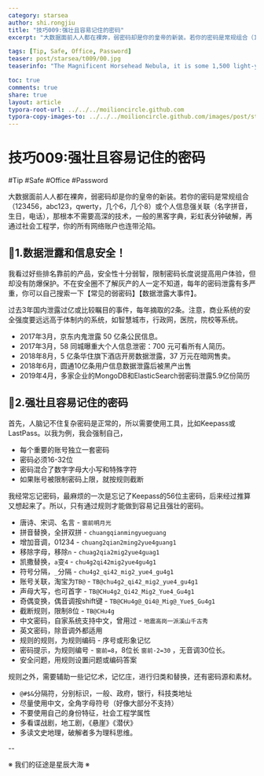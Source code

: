 ```yaml
---
category: starsea
author: shi.rongjiu
title: "技巧009:强壮且容易记住的密码"
excerpt: "大数据面前人人都在裸奔，弱密码却是你的皇帝的新装。若你的密码是常规组合（123456，abc123，qwerty，几个6，几个8）或个人信息强关联（名字拼音，生日，电话），那根本不需要高深的技术，一般的黑客字典，彩虹表分钟破解，再通过社会工程学，你的所有网络账户也连带沦陷。"

tags: [Tip, Safe, Office, Password]
teaser: post/starsea/t009/00.jpg
teaserinfo: "The Magnificent Horsehead Nebula, it is some 1,500 light-years distant, embedded in the vast Orion cloud complex"

toc: true
comments: true
share: true
layout: article
typora-root-url: ../../../moilioncircle.github.com
typora-copy-images-to: ../../../moilioncircle.github.com/images/post/starsea/t009/
---
```


# 技巧009:强壮且容易记住的密码

 #Tip #Safe #Office #Password

大数据面前人人都在裸奔，弱密码却是你的皇帝的新装。若你的密码是常规组合（123456，abc123，qwerty，几个6，几个8）或个人信息强关联（名字拼音，生日，电话），那根本不需要高深的技术，一般的黑客字典，彩虹表分钟破解，再通过社会工程学，你的所有网络账户也连带沦陷。

## 🦁1.数据泄露和信息安全！

我看过好些排名靠前的产品，安全性十分弱智，限制密码长度说提高用户体验，但却没有防爆保护。不在安全圈不了解灰产的人一定不知道，每年的密码泄露有多严重，你可以自己搜索一下【常见的弱密码】【数据泄露大事件】。

过去3年国内泄露过亿或比较瞩目的事件，每年摘取的2条。注意，商业系统的安全强度要远远高于体制内的系统，如智慧城市，行政网，医院，院校等系统。

* 2017年3月，京东内鬼泄露 50 亿条公民信息。
* 2017年3月，58 同城曝重大个人信息泄密：700 元可看所有人简历。
* 2018年8月，5 亿条华住旗下酒店开房数据泄露，37 万元在暗网售卖。
* 2018年6月，圆通10亿条用户信息数据泄露后被黑产出售
* 2019年4月，多家企业的MongoDB和ElasticSearch弱密码泄露5.9亿份简历

## 🦁2.强壮且容易记住的密码

首先，人脑记不住复杂密码是正常的，所以需要使用工具，比如Keepass或LastPass。以我为例，我会强制自己，

* 每个重要的账号独立一套密码
* 密码必须16-32位
* 密码混合了数字字母大小写和特殊字符
* 如果账号被限制密码上限，就按规则截断

我经常忘记密码，最麻烦的一次是忘记了Keepass的56位主密码，后来经过推算又想起来了。所以，只有通过规则才能做到容易记且强壮的密码。

* 唐诗、宋词、名言 - `窗前明月光`
* 拼音替换，全拼双拼 - `chuangqianmingyueguang`
* 增加音调，01234 - `chuang2qian2ming2yue4guang1`
* 移除字母，移除`n` - `chuag2qia2mig2yue4guag1`
* 凯撒替换，`a`变`4` - `chu4g2qi42mig2yue4gu4g1`
* 符号分隔，`_`分隔 - `chu4g2_qi42_mig2_yue4_gu4g1`
* 账号关联，淘宝为`TB@` - `TB@chu4g2_qi42_mig2_yue4_gu4g1`
* 声母大写，也可首字 -  `TB@CHu4g2_Qi42_Mig2_Yue4_Gu4g1`
* 奇偶变换，偶音调按shift键 - `TB@CHu4g@_Qi4@_Mig@_Yue$_Gu4g1`
* 截断规则，限制8位 -  `TB@CHu4g`
* 中文密码，自家系统支持中文，曾用过 - `地震高岗一派溪山千古秀`
* 英文密码，除音调外都适用
* 规则的规则，为规则编码 - 序号或形象记忆
* 密码提示，为规则编号 - `窗前=8`，8位长 `窗前-2=30` ，无音调30位长。
* 安全问题，用规则设置问题或编码答案

规则之外，需要辅助一些记忆术，记忆庄，进行归类和替换，还有密码源和素材。

* `@#$&`分隔符，分别标识，一般、政府，银行，科技类地址
* 尽量使用中文，全角字母符号（好像大部分不支持）
* 不要使用自己的身份特征，社会工程学属性
* 多看谍战剧，地工剧，《悬崖》《潜伏》
* 多读文史地理，破解者多为理科思维。


--

※ 我们的征途是星辰大海 ※